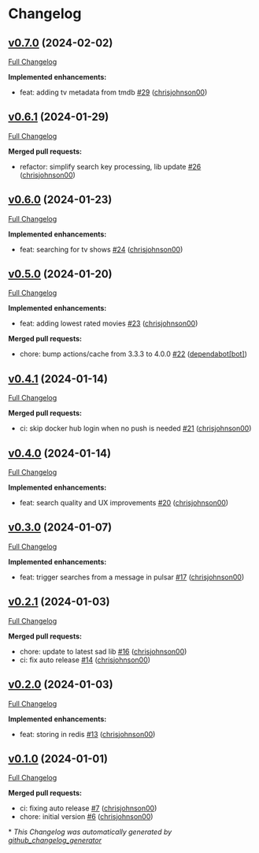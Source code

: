 # Changelog

## [v0.7.0](https://github.com/chrisjohnson00/plex-sad-search/tree/v0.7.0) (2024-02-02)

[Full Changelog](https://github.com/chrisjohnson00/plex-sad-search/compare/v0.6.1...v0.7.0)

**Implemented enhancements:**

- feat: adding tv metadata from tmdb [\#29](https://github.com/chrisjohnson00/plex-sad-search/pull/29) ([chrisjohnson00](https://github.com/chrisjohnson00))

## [v0.6.1](https://github.com/chrisjohnson00/plex-sad-search/tree/v0.6.1) (2024-01-29)

[Full Changelog](https://github.com/chrisjohnson00/plex-sad-search/compare/v0.6.0...v0.6.1)

**Merged pull requests:**

- refactor: simplify search key processing, lib update [\#26](https://github.com/chrisjohnson00/plex-sad-search/pull/26) ([chrisjohnson00](https://github.com/chrisjohnson00))

## [v0.6.0](https://github.com/chrisjohnson00/plex-sad-search/tree/v0.6.0) (2024-01-23)

[Full Changelog](https://github.com/chrisjohnson00/plex-sad-search/compare/v0.5.0...v0.6.0)

**Implemented enhancements:**

- feat: searching for tv shows [\#24](https://github.com/chrisjohnson00/plex-sad-search/pull/24) ([chrisjohnson00](https://github.com/chrisjohnson00))

## [v0.5.0](https://github.com/chrisjohnson00/plex-sad-search/tree/v0.5.0) (2024-01-20)

[Full Changelog](https://github.com/chrisjohnson00/plex-sad-search/compare/v0.4.1...v0.5.0)

**Implemented enhancements:**

- feat: adding lowest rated movies [\#23](https://github.com/chrisjohnson00/plex-sad-search/pull/23) ([chrisjohnson00](https://github.com/chrisjohnson00))

**Merged pull requests:**

- chore: bump actions/cache from 3.3.3 to 4.0.0 [\#22](https://github.com/chrisjohnson00/plex-sad-search/pull/22) ([dependabot[bot]](https://github.com/apps/dependabot))

## [v0.4.1](https://github.com/chrisjohnson00/plex-sad-search/tree/v0.4.1) (2024-01-14)

[Full Changelog](https://github.com/chrisjohnson00/plex-sad-search/compare/v0.4.0...v0.4.1)

**Merged pull requests:**

- ci: skip docker hub login when no push is needed [\#21](https://github.com/chrisjohnson00/plex-sad-search/pull/21) ([chrisjohnson00](https://github.com/chrisjohnson00))

## [v0.4.0](https://github.com/chrisjohnson00/plex-sad-search/tree/v0.4.0) (2024-01-14)

[Full Changelog](https://github.com/chrisjohnson00/plex-sad-search/compare/v0.3.0...v0.4.0)

**Implemented enhancements:**

- feat: search quality and UX improvements [\#20](https://github.com/chrisjohnson00/plex-sad-search/pull/20) ([chrisjohnson00](https://github.com/chrisjohnson00))

## [v0.3.0](https://github.com/chrisjohnson00/plex-sad-search/tree/v0.3.0) (2024-01-07)

[Full Changelog](https://github.com/chrisjohnson00/plex-sad-search/compare/v0.2.1...v0.3.0)

**Implemented enhancements:**

- feat: trigger searches from a message in pulsar [\#17](https://github.com/chrisjohnson00/plex-sad-search/pull/17) ([chrisjohnson00](https://github.com/chrisjohnson00))

## [v0.2.1](https://github.com/chrisjohnson00/plex-sad-search/tree/v0.2.1) (2024-01-03)

[Full Changelog](https://github.com/chrisjohnson00/plex-sad-search/compare/v0.2.0...v0.2.1)

**Merged pull requests:**

- chore: update to latest sad lib [\#16](https://github.com/chrisjohnson00/plex-sad-search/pull/16) ([chrisjohnson00](https://github.com/chrisjohnson00))
- ci: fix auto release [\#14](https://github.com/chrisjohnson00/plex-sad-search/pull/14) ([chrisjohnson00](https://github.com/chrisjohnson00))

## [v0.2.0](https://github.com/chrisjohnson00/plex-sad-search/tree/v0.2.0) (2024-01-03)

[Full Changelog](https://github.com/chrisjohnson00/plex-sad-search/compare/v0.1.0...v0.2.0)

**Implemented enhancements:**

- feat: storing in redis [\#13](https://github.com/chrisjohnson00/plex-sad-search/pull/13) ([chrisjohnson00](https://github.com/chrisjohnson00))

## [v0.1.0](https://github.com/chrisjohnson00/plex-sad-search/tree/v0.1.0) (2024-01-01)

[Full Changelog](https://github.com/chrisjohnson00/plex-sad-search/compare/111918c762e9fc162d2d5d4568898034e0f65a34...v0.1.0)

**Merged pull requests:**

- ci: fixing auto release [\#7](https://github.com/chrisjohnson00/plex-sad-search/pull/7) ([chrisjohnson00](https://github.com/chrisjohnson00))
- chore: initial version [\#6](https://github.com/chrisjohnson00/plex-sad-search/pull/6) ([chrisjohnson00](https://github.com/chrisjohnson00))



\* *This Changelog was automatically generated by [github_changelog_generator](https://github.com/github-changelog-generator/github-changelog-generator)*
